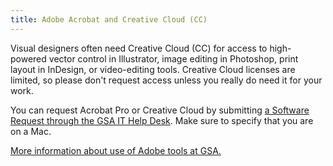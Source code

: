 ```yaml
---
title: Adobe Acrobat and Creative Cloud (CC)
---
```


Visual designers often need Creative Cloud (CC) for access to high-powered vector control in Illustrator, image editing in Photoshop, print layout in InDesign, or video-editing tools. Creative Cloud licenses are limited, so please don't request access unless you really do need it for your work.

You can request Acrobat Pro or Creative Cloud by submitting [a Software Request through the GSA IT Help Desk](https://gsa.servicenowservices.com/sp/?id=sc_cat_item&sys_id=1bfdfdca78d3a400ce3ddff91a64940b). Make sure to specify that you are on a Mac.

[More information about use of Adobe tools at GSA.](https://gsa.servicenowservices.com/sp/?id=kb_category&kb_category=5214a9aadbe87f042b02388d7c961958&kb_id=ae19594bdba4834007d97e721f96190c)
